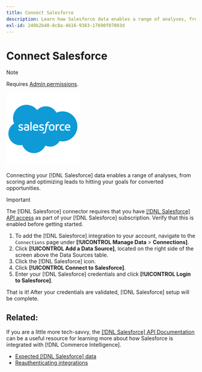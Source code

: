 ```yaml
---
title: Connect Salesforce
description: Learn how Salesforce data enables a range of analyses, from scoring and optimizing leads to hitting your goals for converted opportunities.
exl-id: 249b2b40-8c8a-4616-9383-17690f07003d
---
```

# Connect Salesforce

>[!NOTE]
>
>Requires [Admin permissions](../../../administrator/user-management/user-management.md).

![](../../../assets/Salesforce_Logo.png)

Connecting your [!DNL Salesforce] data enables a range of analyses, from scoring and optimizing leads to hitting your goals for converted opportunities.

>[!IMPORTANT]
>
>The [!DNL Salesforce] connector requires that you have [[!DNL Salesforce] API access](../integrations/salesforce.md) as part of your [!DNL Salesforce] subscription. Verify that this is enabled before getting started.

1. To add the [!DNL Salesforce] integration to your account, navigate to the `Connections` page under **[!UICONTROL Manage Data** > **Connections]**.
1. Click **[!UICONTROL Add a Data Source]**, located on the right side of the screen above the Data Sources table.
1. Click the [!DNL Salesforce] icon.
1. Click **[!UICONTROL Connect to Salesforce]**.
1. Enter your [!DNL Salesforce] credentials and click **[!UICONTROL Login to Salesforce]**.

That is it! After your credentials are validated, [!DNL Salesforce] setup will be complete.

## Related:

If you are a little more tech-savvy, the [[!DNL Salesforce] API Documentation](https://developer.salesforce.com/docs/atlas.en-us.api_rest.meta/api_rest/intro_what_is_rest_api.htm) can be a useful resource for learning more about how Salesforce is integrated with [!DNL Commerce Intelligence].

* [Expected [!DNL Salesforce] data](../integrations/salesforce-data.md)
* [Reauthenticating integrations](https://experienceleague.adobe.com/docs/commerce-knowledge-base/kb/how-to/mbi-reauthenticating-integrations.html?lang=en)
